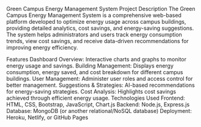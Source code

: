 Green Campus Energy Management System
Project Description
The Green Campus Energy Management System is a comprehensive web-based platform developed to optimize energy usage across campus buildings, providing detailed analytics, cost savings, and energy-saving suggestions. The system helps administrators and users track energy consumption trends, view cost savings, and receive data-driven recommendations for improving energy efficiency.

Features
Dashboard Overview: Interactive charts and graphs to monitor energy usage and savings.
Building Management: Displays energy consumption, energy saved, and cost breakdown for different campus buildings.
User Management: Administer user roles and access control for better management.
Suggestions & Strategies: AI-based recommendations for energy-saving strategies.
Cost Analysis: Highlights cost savings achieved through efficient energy usage.
Technologies Used
Frontend: HTML, CSS, Bootstrap, JavaScript, Chart.js
Backend: Node.js, Express.js
Database: MongoDB (or another relational/NoSQL database)
Deployment: Heroku, Netlify, or GitHub Pages
